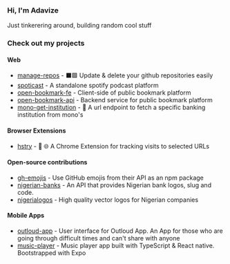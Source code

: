 
### Hi, I'm Adavize

Just tinkerering around, building random cool stuff

### Check out my projects

#### Web
- [manage-repos](https://github.com/ize-302/manage-repos) - ⬛🟩 Update & delete your github repositories easily
- [spoticast](https://github.com/ize-302/spoticast) - A standalone spotify podcast platform
- [open-bookmark-fe](https://github.com/ize-302/open-bookmark-fe) - Client-side of public bookmark platform
- [open-bookmark-api](https://github.com/ize-302/open-bookmark-api) - Backend service for public bookmark platform
- [mono-get-institution](https://github.com/ize-302/mono-get-institution) - :bank: A url endpoint to fetch a specific banking institution from mono's


#### Browser Extensions
- [hstry](https://github.com/ize-302/hstry) - 🔖 🌐 A Chrome Extension for tracking visits to selected URLs

#### Open-source contributions
- [gh-emojis](https://github.com/privatenumber/gh-emojis) - Use GitHub emojis from their API as an npm package
- [nigerian-banks](https://github.com/ichtrojan/nigerian-banks) - An API that provides Nigerian bank logos, slug and code.
- [nigerialogos](https://github.com/PaystackHQ/nigerialogos) - High quality vector logos for Nigerian companies


#### Mobile Apps
- [outloud-app](https://github.com/ize-302/outloud-App) - User interface for Outloud App. An App for those who are going through difficult times and can't share with anyone
- [music-player](https://github.com/ize-302/music-player) - Music player app built with TypeScript & React native. Bootstrapped with Expo
